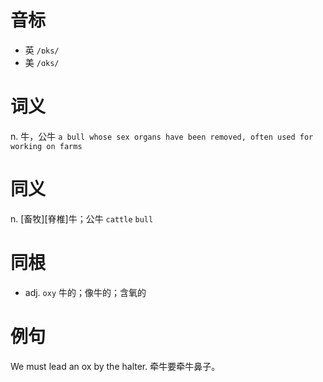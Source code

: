 # 音标

- 英 `/ɒks/`
- 美 `/ɑks/`

# 词义

n. 牛，公牛
`a bull whose sex organs have been removed, often used for working on farms`

# 同义

n. [畜牧][脊椎]牛；公牛
`cattle` `bull`

# 同根

- adj. `oxy` 牛的；像牛的；含氧的

# 例句

We must lead an ox by the halter.
牵牛要牵牛鼻子。


